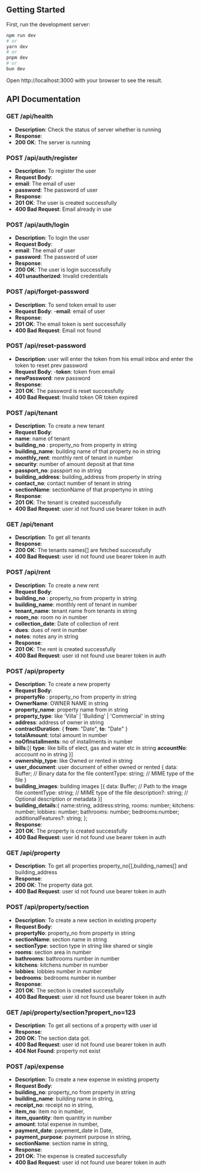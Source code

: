 
## Getting Started

First, run the development server:

```bash
npm run dev
# or
yarn dev
# or
pnpm dev
# or
bun dev
```

Open http://localhost:3000 with your browser to see the result.



## API Documentation

### GET /api/health
- **Description**: Check the status of server whether is running
- **Response**:
- **200 OK**: The server is running



### POST /api/auth/register
- **Description**: To register the user 
- **Request Body**:
- **email**: The email of user
- **password**: The password of user
- **Response**:
- **201 OK**: The user is created successfully
- **400 Bad Request**: Email already in use



### POST /api/auth/login
- **Description**: To login the user 
- **Request Body**:
- **email**: The email of user
- **password**: The password of user
- **Response**:
- **200 OK**: The user is login successfully
- **401 unauthorized**: Invalid credentials



### POST /api/forget-password
- **Description**: To send token email to user
- **Request Body**:
-**email**: email of user
- **Response**:
- **201 OK**: The  email token is sent successfully
- **400 Bad Request**: Email not found



### POST /api/reset-password
- **Description**: user will enter the token from his email inbox and enter the token to reset prev password
- **Request Body**:
-**token**: token from email
- **newPassword**: new password
- **Response**:
- **201 OK**: The password is reset successfully
- **400 Bad Request**: Invalid token OR token expired



### POST /api/tenant
- **Description**: To create a new tenant
- **Request Body**:
- **name**: name of tenant
- **building_no** : property_no from property in string
- **building_name**: building name of that property no in string
- **monthly_rent**: monthly rent of tenant in number
- **security**: number of amount deposit at that time
- **passport_no**: passport  no in string
- **building_address**: building_address from property in string
- **contact_no**: contact number of tenant in string
- **sectionName**: sectionName of that propertyno in string
- **Response**:
- **201 OK**: The tenant is created successfully
- **400 Bad Request**: user id not found use bearer token in auth



### GET /api/tenant
- **Description**: To get all tenants
- **Response**:
- **200 OK**: The tenants names[] are fetched successfully
- **400 Bad Request**: user id not found use bearer token in auth



### POST /api/rent
- **Description**: To create a new rent 
- **Request Body**:
- **building_no** : property_no from property in string
- **building_name**: monthly rent of tenant in number
- **tenant_name**: tenant name from tenants  in string
- **room_no**: room no in number
- **collection_date**: Date of collection of rent 
- **dues**: dues of rent in number
- **notes**: notes any in string
- **Response**:
- **201 OK**: The rent is created successfully
- **400 Bad Request**: user id not found use bearer token in auth



### POST /api/property
- **Description**: To create a new property
- **Request Body**:
- **propertyNo** : property_no from property in string
- **OwnerName**: OWNER NAME in string 
- **property_name**: property name from in string
- **property_type**: like 'Villa' | 'Building' | 'Commercial' in string
- **address**: address of owner in string
- **contractDuration**: {
    **from**: "Date",
    **to**: "Date"
}
- **totalAmount**: total amount in number
- **noOfInstallments**: no of installments in number
- **bills**:[{
    **type**: like bills of elect, gas and water etc in string
    **accountNo**: acccount no in string
}]
- **ownership_type**: like Owned or rented in string
- **user_document**: user document of either owned or rented {
    data: Buffer; // Binary data for the file
    contentType: string; // MIME type of the file
  }
- **building_images**: building images [{ 
    data: Buffer; // Path to the image file
    contentType: string; // MIME type of the file
    description?: string; // Optional description or metadata
  }] 
- **building_details**:{
    name:string,
    address:string,
    rooms: number;
    kitchens: number;
    lobbies: number;
    bathrooms: number;
    bedrooms:number;
    additionalFeatures?: string;
  };  
- **Response**:
- **201 OK**: The property is created successfully
- **400 Bad Request**: user id not found use bearer token in auth



### GET /api/property
- **Description**: To get all properties property_no[],building_names[] and building_address
- **Response**:
- **200 OK**: The property data got.
- **400 Bad Request**: user id not found use bearer token in auth



### POST /api/property/section
- **Description**: To create a new section in existing property
- **Request Body**:
- **propertyNo**: property_no from property in string
- **sectionName**: section name in string
- **sectionType**: section type in string like shared or single
- **rooms**: section area in number
- **bathrooms**: bathrooms number in number
- **kitchens**: kitchens number in number
- **lobbies**: lobbies number in number
- **bedrooms**: bedrooms number in number
- **Response**:
- **201 OK**: The section is created successfully
- **400 Bad Request**: user id not found use bearer token in auth



### GET /api/property/section?propert_no=123
- **Description**: To get all sections of a property with user id
- **Response**:
- **200 OK**: The section data got.
- **400 Bad Request**: user id not found use bearer token in auth
- **404 Not Found**: property not exist


### POST /api/expense
- **Description**: To create a new expense in existing property
- **Request Body**:
- **building_no**: property_no from property in string
- **building_name**: building name in string,
- **receipt_no**: receipt no in string, 
- **item_no**: item no in number,
- **item_quantity**: item quantity in number
- **amount**: total expense in number, 
- **payment_date**: payement_date in Date, 
- **payment_purpose**: payment purpose in string,
- **sectionName**: section name in string,
- **Response**:
- **201 OK**: The expense is created successfully
- **400 Bad Request**: user id not found use bearer token in auth
